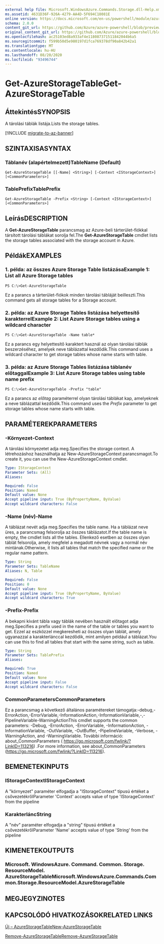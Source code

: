 ```yaml
---
external help file: Microsoft.WindowsAzure.Commands.Storage.dll-Help.xml
ms.assetid: 4631D36F-926A-4279-AA4D-5F694C18081E
online version: https://docs.microsoft.com/en-us/powershell/module/azure.storage/get-azurestoragetable
schema: 2.0.0
content_git_url: https://github.com/Azure/azure-powershell/blob/preview/src/Storage/Commands.Storage/help/Get-AzureStorageTable.md
original_content_git_url: https://github.com/Azure/azure-powershell/blob/preview/src/Storage/Commands.Storage/help/Get-AzureStorageTable.md
ms.openlocfilehash: ac25103ed8a933af4e118087371511842044b6a5
ms.sourcegitcommit: f599b50d5e980197d1fca769378df90a842b42a1
ms.translationtype: MT
ms.contentlocale: hu-HU
ms.lasthandoff: 08/20/2020
ms.locfileid: "93496744"
---
```

# <span data-ttu-id="5e3b7-101">Get-AzureStorageTable</span><span class="sxs-lookup"><span data-stu-id="5e3b7-101">Get-AzureStorageTable</span></span>

## <span data-ttu-id="5e3b7-102">Áttekintés</span><span class="sxs-lookup"><span data-stu-id="5e3b7-102">SYNOPSIS</span></span>
<span data-ttu-id="5e3b7-103">A tárolási táblák listája.</span><span class="sxs-lookup"><span data-stu-id="5e3b7-103">Lists the storage tables.</span></span>

[!INCLUDE [migrate-to-az-banner](../../includes/migrate-to-az-banner.md)]

## <span data-ttu-id="5e3b7-104">SZINTAXISA</span><span class="sxs-lookup"><span data-stu-id="5e3b7-104">SYNTAX</span></span>

### <span data-ttu-id="5e3b7-105">Táblanév (alapértelmezett)</span><span class="sxs-lookup"><span data-stu-id="5e3b7-105">TableName (Default)</span></span>
```
Get-AzureStorageTable [[-Name] <String>] [-Context <IStorageContext>] [<CommonParameters>]
```

### <span data-ttu-id="5e3b7-106">TablePrefix</span><span class="sxs-lookup"><span data-stu-id="5e3b7-106">TablePrefix</span></span>
```
Get-AzureStorageTable -Prefix <String> [-Context <IStorageContext>] [<CommonParameters>]
```

## <span data-ttu-id="5e3b7-107">Leírás</span><span class="sxs-lookup"><span data-stu-id="5e3b7-107">DESCRIPTION</span></span>
<span data-ttu-id="5e3b7-108">A **Get-AzureStorageTable** parancsmag az Azure-beli tárterület-fiókkal társított tárolási táblákat sorolja fel.</span><span class="sxs-lookup"><span data-stu-id="5e3b7-108">The **Get-AzureStorageTable** cmdlet lists the storage tables associated with the storage account in Azure.</span></span>

## <span data-ttu-id="5e3b7-109">Példák</span><span class="sxs-lookup"><span data-stu-id="5e3b7-109">EXAMPLES</span></span>

### <span data-ttu-id="5e3b7-110">1. példa: az összes Azure Storage Table listázása</span><span class="sxs-lookup"><span data-stu-id="5e3b7-110">Example 1: List all Azure Storage tables</span></span>
```
PS C:\>Get-AzureStorageTable
```

<span data-ttu-id="5e3b7-111">Ez a parancs a tárterület-fiókok minden tárolási tábláját beilleszti.</span><span class="sxs-lookup"><span data-stu-id="5e3b7-111">This command gets all storage tables for a Storage account.</span></span>

### <span data-ttu-id="5e3b7-112">2. példa: az Azure Storage Tables listázása helyettesítő karakterrel</span><span class="sxs-lookup"><span data-stu-id="5e3b7-112">Example 2: List Azure Storage tables using a wildcard character</span></span>
```
PS C:\>Get-AzureStorageTable -Name table*
```

<span data-ttu-id="5e3b7-113">Ez a parancs egy helyettesítő karaktert használ az olyan tárolási táblák beszerzéséhez, amelyek neve táblázattal kezdődik.</span><span class="sxs-lookup"><span data-stu-id="5e3b7-113">This command uses a wildcard character to get storage tables whose name starts with table.</span></span>

### <span data-ttu-id="5e3b7-114">3. példa: az Azure Storage Tables listázása táblanév előtaggal</span><span class="sxs-lookup"><span data-stu-id="5e3b7-114">Example 3: List Azure Storage tables using table name prefix</span></span>
```
PS C:\>Get-AzureStorageTable -Prefix "table"
```

<span data-ttu-id="5e3b7-115">Ez a parancs az *előtag* paraméterrel olyan tárolási táblákat kap, amelyeknek a neve táblázattal kezdődik.</span><span class="sxs-lookup"><span data-stu-id="5e3b7-115">This command uses the *Prefix* parameter to get storage tables whose name starts with table.</span></span>

## <span data-ttu-id="5e3b7-116">PARAMÉTEREK</span><span class="sxs-lookup"><span data-stu-id="5e3b7-116">PARAMETERS</span></span>

### <span data-ttu-id="5e3b7-117">-Környezet</span><span class="sxs-lookup"><span data-stu-id="5e3b7-117">-Context</span></span>
<span data-ttu-id="5e3b7-118">A tárolási környezetet adja meg.</span><span class="sxs-lookup"><span data-stu-id="5e3b7-118">Specifies the storage context.</span></span>
<span data-ttu-id="5e3b7-119">A létrehozáshoz használhatja az New-AzureStorageContext parancsmagot.</span><span class="sxs-lookup"><span data-stu-id="5e3b7-119">To create it, you can use the New-AzureStorageContext cmdlet.</span></span>

```yaml
Type: IStorageContext
Parameter Sets: (All)
Aliases: 

Required: False
Position: Named
Default value: None
Accept pipeline input: True (ByPropertyName, ByValue)
Accept wildcard characters: False
```

### <span data-ttu-id="5e3b7-120">-Name (név)</span><span class="sxs-lookup"><span data-stu-id="5e3b7-120">-Name</span></span>
<span data-ttu-id="5e3b7-121">A táblázat nevét adja meg.</span><span class="sxs-lookup"><span data-stu-id="5e3b7-121">Specifies the table name.</span></span>
<span data-ttu-id="5e3b7-122">Ha a táblázat neve üres, a parancsmag felsorolja az összes táblázatot.</span><span class="sxs-lookup"><span data-stu-id="5e3b7-122">If the table name is empty, the cmdlet lists all the tables.</span></span>
<span data-ttu-id="5e3b7-123">Ellenkező esetben az összes olyan táblát felsorolja, amely megfelel a megadott névnek vagy a normál név mintának.</span><span class="sxs-lookup"><span data-stu-id="5e3b7-123">Otherwise, it lists all tables that match the specified name or the regular name pattern.</span></span>

```yaml
Type: String
Parameter Sets: TableName
Aliases: N, Table

Required: False
Position: 0
Default value: None
Accept pipeline input: True (ByPropertyName, ByValue)
Accept wildcard characters: True
```

### <span data-ttu-id="5e3b7-124">-Prefix</span><span class="sxs-lookup"><span data-stu-id="5e3b7-124">-Prefix</span></span>
<span data-ttu-id="5e3b7-125">A bekapni kívánt tábla vagy táblák nevében használt előtagot adja meg.</span><span class="sxs-lookup"><span data-stu-id="5e3b7-125">Specifies a prefix used in the name of the table or tables you want to get.</span></span>
<span data-ttu-id="5e3b7-126">Ezzel az eszközzel megkeresheti az összes olyan táblát, amely ugyanazzal a karakterlánccal kezdődik, mint amilyen például a táblázat.</span><span class="sxs-lookup"><span data-stu-id="5e3b7-126">You can use this to find all tables that start with the same string, such as table.</span></span>

```yaml
Type: String
Parameter Sets: TablePrefix
Aliases: 

Required: True
Position: Named
Default value: None
Accept pipeline input: False
Accept wildcard characters: False
```

### <span data-ttu-id="5e3b7-127">CommonParameters</span><span class="sxs-lookup"><span data-stu-id="5e3b7-127">CommonParameters</span></span>
<span data-ttu-id="5e3b7-128">Ez a parancsmag a következő általános paramétereket támogatja:-debug,-ErrorAction,-ErrorVariable,-InformationAction,-InformationVariable,-,-PipelineVariable-WarningAction</span><span class="sxs-lookup"><span data-stu-id="5e3b7-128">This cmdlet supports the common parameters: -Debug, -ErrorAction, -ErrorVariable, -InformationAction, -InformationVariable, -OutVariable, -OutBuffer, -PipelineVariable, -Verbose, -WarningAction, and -WarningVariable.</span></span> <span data-ttu-id="5e3b7-129">További információ: about_CommonParameters ( https://go.microsoft.com/fwlink/?LinkID=113216) .</span><span class="sxs-lookup"><span data-stu-id="5e3b7-129">For more information, see about_CommonParameters (https://go.microsoft.com/fwlink/?LinkID=113216).</span></span>

## <span data-ttu-id="5e3b7-130">BEMENETEK</span><span class="sxs-lookup"><span data-stu-id="5e3b7-130">INPUTS</span></span>

### <span data-ttu-id="5e3b7-131">IStorageContext</span><span class="sxs-lookup"><span data-stu-id="5e3b7-131">IStorageContext</span></span>

<span data-ttu-id="5e3b7-132">A "környezet" paraméter elfogadja a "IStorageContext" típusú értéket a csővezetékről</span><span class="sxs-lookup"><span data-stu-id="5e3b7-132">Parameter 'Context' accepts value of type 'IStorageContext' from the pipeline</span></span>

### <span data-ttu-id="5e3b7-133">Karakterlánc</span><span class="sxs-lookup"><span data-stu-id="5e3b7-133">String</span></span>

<span data-ttu-id="5e3b7-134">A "név" paraméter elfogadja a "string" típusú értéket a csővezetékről</span><span class="sxs-lookup"><span data-stu-id="5e3b7-134">Parameter 'Name' accepts value of type 'String' from the pipeline</span></span>

## <span data-ttu-id="5e3b7-135">KIMENETEK</span><span class="sxs-lookup"><span data-stu-id="5e3b7-135">OUTPUTS</span></span>

### <span data-ttu-id="5e3b7-136">Microsoft. WindowsAzure. Command. Common. Storage. ResourceModel. AzureStorageTable</span><span class="sxs-lookup"><span data-stu-id="5e3b7-136">Microsoft.WindowsAzure.Commands.Common.Storage.ResourceModel.AzureStorageTable</span></span>

## <span data-ttu-id="5e3b7-137">MEGJEGYZI</span><span class="sxs-lookup"><span data-stu-id="5e3b7-137">NOTES</span></span>

## <span data-ttu-id="5e3b7-138">KAPCSOLÓDÓ HIVATKOZÁSOK</span><span class="sxs-lookup"><span data-stu-id="5e3b7-138">RELATED LINKS</span></span>

[<span data-ttu-id="5e3b7-139">Új – AzureStorageTable</span><span class="sxs-lookup"><span data-stu-id="5e3b7-139">New-AzureStorageTable</span></span>](./New-AzureStorageTable.md)

[<span data-ttu-id="5e3b7-140">Remove-AzureStorageTable</span><span class="sxs-lookup"><span data-stu-id="5e3b7-140">Remove-AzureStorageTable</span></span>](./Remove-AzureStorageTable.md)


